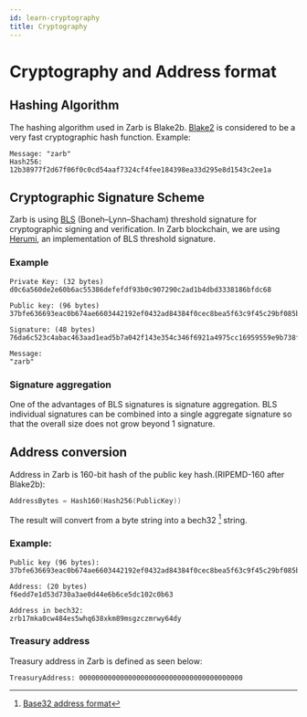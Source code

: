 ```yaml
---
id: learn-cryptography
title: Cryptography
---
```


# Cryptography and Address format

## Hashing Algorithm

The hashing algorithm used in Zarb is Blake2b. [Blake2](https://www.blake2.net/) is considered to be
a very fast cryptographic hash function. Example:

```
Message: "zarb"
Hash256: 12b38977f2d67f06f0c0cd54aaf7324cf4fee184398ea33d295e8d1543c2ee1a
```

## Cryptographic Signature Scheme

Zarb is using [BLS](https://en.wikipedia.org/wiki/BLS_digital_signature) (Boneh–Lynn–Shacham)
threshold signature for cryptographic signing and verification. In Zarb blockchain, we are using
[Herumi](https://github.com/herumi/bls), an implementation of BLS threshold signature.

### Example

```
Private Key: (32 bytes)
d0c6a560de2e60b6ac55386defefdf93b0c907290c2ad1b4dbd3338186bfdc68

Public key: (96 bytes)
37bfe636693eac0b674ae6603442192ef0432ad84384f0cec8bea5f63c9f45c29bf085b8b9b7f069ae873ccefe61a50a59ad3fefd729af5d63e9cb2325a8f064ab2514b3f846dbfded53234800603a9e752422ad48b99f835bcd95df945aac93

Signature: (48 bytes)
76da6c523c4abac463aad1ead5b7a042f143e354c346f6921a4975cc16959559e9b738fa197ab4df123f580a553b1596

Message:
"zarb"
```

### Signature aggregation

One of the advantages of BLS signatures is signature aggregation. BLS individual signatures can be
combined into a single aggregate signature so that the overall size does not grow beyond 1
signature.

## Address conversion

Address in Zarb is 160-bit hash of the public key hash.(RIPEMD-160 after Blake2b):

```go
AddressBytes = Hash160(Hash256(PublicKey))
```

The result will convert from a byte string into a bech32 [^first] string.

### Example:

```
Public key (96 bytes):
37bfe636693eac0b674ae6603442192ef0432ad84384f0cec8bea5f63c9f45c29bf085b8b9b7f069ae873ccefe61a50a59ad3fefd729af5d63e9cb2325a8f064ab2514b3f846dbfded53234800603a9e752422ad48b99f835bcd95df945aac93

Address: (20 bytes)
f6edd7e1d53d730a3ae0d44e6b6ce5dc102c0b63

Address in bech32:
zrb17mka0cw484es5whq638xkm89msgzczmrwy64dy
```

### Treasury address

Treasury address in Zarb is defined as seen below:

```
TreasuryAddress: 0000000000000000000000000000000000000000
```

[^first]: [Base32 address format](https://github.com/bitcoin/bips/blob/master/bip-0173.mediawiki)
